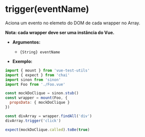 # trigger(eventName)

Aciona um evento no elemeto do DOM de cada wrapper no Array.

**Nota: cada wrapper deve ser uma instância do Vue.**

- **Argumentos:**
  - `{String} eventName`

- **Exemplo:**

```js
import { mount } from 'vue-test-utils'
import { expect } from 'chai'
import sinon from 'sinon'
import Foo from './Foo.vue'

const mockDoClique = sinon.stub()
const wrapper = mount(Foo, {
  propsData: { mockDoClique }
})

const divArray = wrapper.findAll('div')
divArray.trigger('click')

expect(mockDoClique.called).toBe(true)
```
